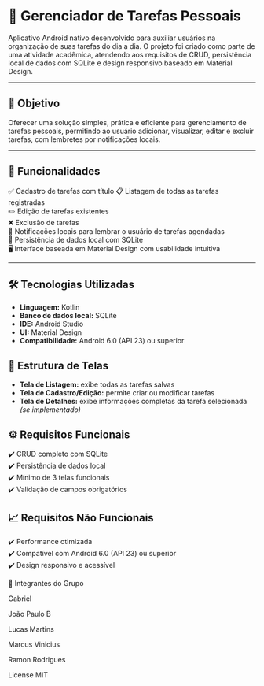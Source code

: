 # 📱 Gerenciador de Tarefas Pessoais

Aplicativo Android nativo desenvolvido para auxiliar usuários na organização de suas tarefas do dia a dia. O projeto foi criado como parte de uma atividade acadêmica, atendendo aos requisitos de CRUD, persistência local de dados com SQLite e design responsivo baseado em Material Design.

---

## 🧠 Objetivo

Oferecer uma solução simples, prática e eficiente para gerenciamento de tarefas pessoais, permitindo ao usuário adicionar, visualizar, editar e excluir tarefas, com lembretes por notificações locais.

---

## 🚀 Funcionalidades

✅ Cadastro de tarefas com título
📋 Listagem de todas as tarefas registradas  
✏️ Edição de tarefas existentes  
❌ Exclusão de tarefas  
🔔 Notificações locais para lembrar o usuário de tarefas agendadas  
💾 Persistência de dados local com SQLite  
🖥️ Interface baseada em Material Design com usabilidade intuitiva  

---

## 🛠️ Tecnologias Utilizadas

- **Linguagem:** Kotlin  
- **Banco de dados local:** SQLite  
- **IDE:** Android Studio  
- **UI:** Material Design  
- **Compatibilidade:** Android 6.0 (API 23) ou superior  


## 🧩 Estrutura de Telas

- **Tela de Listagem:** exibe todas as tarefas salvas  
- **Tela de Cadastro/Edição:** permite criar ou modificar tarefas  
- **Tela de Detalhes:** exibe informações completas da tarefa selecionada *(se implementado)*


## ⚙️ Requisitos Funcionais

✔️ CRUD completo com SQLite  
✔️ Persistência de dados local  
✔️ Mínimo de 3 telas funcionais  
✔️ Validação de campos obrigatórios  


## 📈 Requisitos Não Funcionais

✔️ Performance otimizada  
✔️ Compatível com Android 6.0 (API 23) ou superior  
✔️ Design responsivo e acessível  

👥 Integrantes do Grupo

Gabriel

João Paulo B

Lucas Martins

Marcus Vinicius

Ramon Rodrigues

License
MIT
